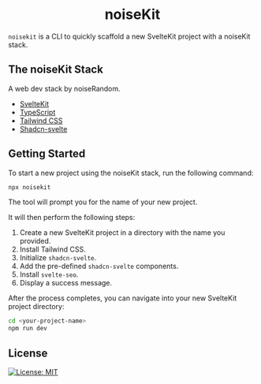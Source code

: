 <h1 align="center">
 noiseKit
</h1>

`noisekit` is a CLI to quickly scaffold a new SvelteKit project with a noiseKit stack.

## The noiseKit Stack

A web dev stack by noiseRandom.

- [SvelteKit](https://svelte.dev/)
- [TypeScript](https://www.typescriptlang.org/)
- [Tailwind CSS](https://tailwindcss.com/)
- [Shadcn-svelte](https://next.shadcn-svelte.com/)

## Getting Started

To start a new project using the noiseKit stack, run the following command:

```bash
npx noisekit
```

The tool will prompt you for the name of your new project.

It will then perform the following steps:

1.  Create a new SvelteKit project in a directory with the name you provided.
2.  Install Tailwind CSS.
3.  Initialize `shadcn-svelte`.
4.  Add the pre-defined `shadcn-svelte` components.
5.  Install `svelte-seo`.
6.  Display a success message.

After the process completes, you can navigate into your new SvelteKit project directory:

```bash
cd <your-project-name>
npm run dev
```

## License

[![License: MIT](https://img.shields.io/badge/License-MIT-yellow.svg)](https://opensource.org/licenses/MIT)
